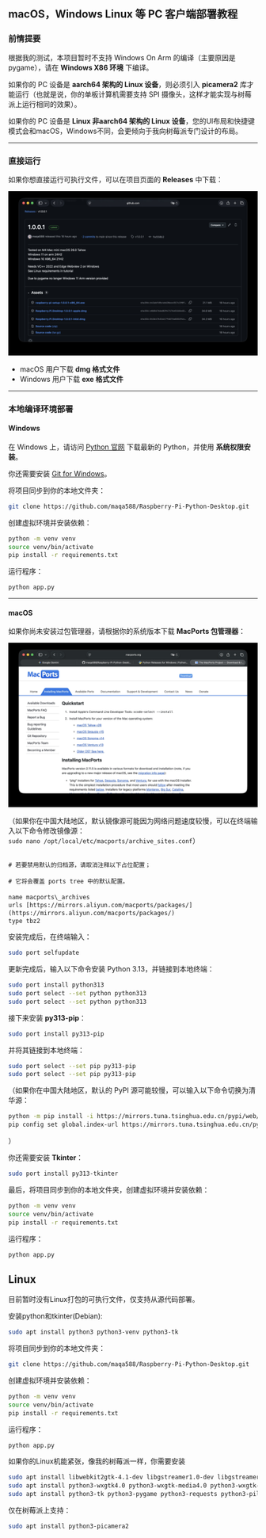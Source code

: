 ## macOS，Windows Linux 等 PC 客户端部署教程

### 前情提要

根据我的测试，本项目暂时不支持 Windows On Arm 的编译（主要原因是pygame），请在 **Windows X86 环境** 下编译。

如果你的 PC 设备是 **aarch64 架构的 Linux 设备**，则必须引入 **picamera2** 库才能运行（也就是说，你的单板计算机需要支持 SPI 摄像头，这样才能实现与树莓派上运行相同的效果）。

如果你的 PC 设备是 **Linux 非aarch64 架构的 Linux 设备**，您的UI布局和快捷键模式会和macOS，Windows不同，会更倾向于我向树莓派专门设计的布局。

---

### 直接运行

如果你想直接运行可执行文件，可以在项目页面的 **Releases** 中下载：

![](release_list.jpg)

- macOS 用户下载 **dmg 格式文件**  
- Windows 用户下载 **exe 格式文件**

---

### 本地编译环境部署

#### Windows

在 Windows 上，请访问 [Python 官网](https://www.python.org/downloads/windows/) 下载最新的 Python，并使用 **系统权限安装**。  

你还需要安装 [Git for Windows](https://gitforwindows.org)。

将项目同步到你的本地文件夹：

```bash
git clone https://github.com/maqa588/Raspberry-Pi-Python-Desktop.git
```

创建虚拟环境并安装依赖：

```bash
python -m venv venv
source venv/bin/activate
pip install -r requirements.txt
```

运行程序：

```bash
python app.py
```

---

#### macOS

如果你尚未安装过包管理器，请根据你的系统版本下载 **MacPorts 包管理器**：

![](macos_macports_download.jpg)

（如果你在中国大陆地区，默认镜像源可能因为网络问题速度较慢，可以在终端输入以下命令修改镜像源：  
`sudo nano /opt/local/etc/macports/archive_sites.conf`）

```

# 若要禁用默认的归档源，请取消注释以下占位配置；

# 它将会覆盖 ports tree 中的默认配置。

name macports\_archives
urls [https://mirrors.aliyun.com/macports/packages/](https://mirrors.aliyun.com/macports/packages/)
type tbz2

````

安装完成后，在终端输入：

```bash
sudo port selfupdate
````

更新完成后，输入以下命令安装 Python 3.13，并链接到本地终端：

```bash
sudo port install python313
sudo port select --set python python313
sudo port select --set python python313
```

接下来安装 **py313-pip**：

```bash
sudo port install py313-pip
```

并将其链接到本地终端：

```bash
sudo port select --set pip py313-pip
sudo port select --set pip py313-pip
```

（如果你在中国大陆地区，默认的 PyPI 源可能较慢，可以输入以下命令切换为清华源：

```bash
python -m pip install -i https://mirrors.tuna.tsinghua.edu.cn/pypi/web/simple --upgrade pip
pip config set global.index-url https://mirrors.tuna.tsinghua.edu.cn/pypi/web/simple
```

）

你还需要安装 **Tkinter**：

```bash
sudo port install py313-tkinter
```

最后，将项目同步到你的本地文件夹，创建虚拟环境并安装依赖：

```bash
python -m venv venv
source venv/bin/activate
pip install -r requirements.txt
```

运行程序：

```bash
python app.py
```

## Linux

目前暂时没有Linux打包的可执行文件，仅支持从源代码部署。

安装python和tkinter(Debian):

```bash
sudo apt install python3 python3-venv python3-tk
```

将项目同步到你的本地文件夹：

```bash
git clone https://github.com/maqa588/Raspberry-Pi-Python-Desktop.git
```

创建虚拟环境并安装依赖：

```bash
python -m venv venv
source venv/bin/activate
pip install -r requirements.txt
```

运行程序：

```bash
python app.py
```

如果你的Linux机能紧张，像我的树莓派一样，你需要安装
```bash
sudo apt install libwebkit2gtk-4.1-dev libgstreamer1.0-dev libgstreamer-plugins-base1.0-dev
sudo apt install python3-wxgtk4.0 python3-wxgtk-media4.0 python3-wxgtk-webview4.0
sudo apt install python3-tk python3-pygame python3-requests python3-pil python3-chardet python3-psutil python3-pyinstaller python3-platformdirs python3-pil.imagetk
```

仅在树莓派上支持：
```bash
sudo apt install python3-picamera2
```
